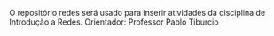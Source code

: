 O repositório redes será usado para inserir atividades da disciplina de Introdução a Redes.
Orientador: Professor Pablo Tiburcio
